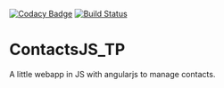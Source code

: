 [![Codacy Badge](https://api.codacy.com/project/badge/Grade/e598c4dd025549fabed044fe3b125eff)](https://www.codacy.com/app/nicolas-pecot/ContactsJS_TP?utm_source=github.com&amp;utm_medium=referral&amp;utm_content=NicolasPecot/ContactsJS_TP&amp;utm_campaign=Badge_Grade)
[![Build Status](https://travis-ci.org/NicolasPecot/ContactsJS_TP.svg?branch=master)](https://travis-ci.org/NicolasPecot/ContactsJS_TP)

ContactsJS_TP
=============

A little webapp in JS with angularjs to manage contacts.



